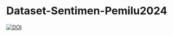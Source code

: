 # Dataset-Sentimen-Pemilu2024
[![DOI](https://zenodo.org/badge/698107233.svg)](https://zenodo.org/badge/latestdoi/698107233)
